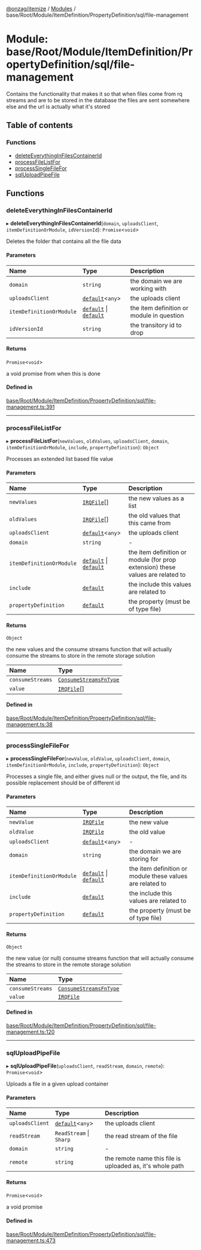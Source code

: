 [@onzag/itemize](../README.md) / [Modules](../modules.md) / base/Root/Module/ItemDefinition/PropertyDefinition/sql/file-management

# Module: base/Root/Module/ItemDefinition/PropertyDefinition/sql/file-management

Contains the functionality that makes it so that when files come from rq
streams and are to be stored in the database the files are sent somewhere else
and the url is actually what it's stored

## Table of contents

### Functions

- [deleteEverythingInFilesContainerId](base_Root_Module_ItemDefinition_PropertyDefinition_sql_file_management.md#deleteeverythinginfilescontainerid)
- [processFileListFor](base_Root_Module_ItemDefinition_PropertyDefinition_sql_file_management.md#processfilelistfor)
- [processSingleFileFor](base_Root_Module_ItemDefinition_PropertyDefinition_sql_file_management.md#processsinglefilefor)
- [sqlUploadPipeFile](base_Root_Module_ItemDefinition_PropertyDefinition_sql_file_management.md#sqluploadpipefile)

## Functions

### deleteEverythingInFilesContainerId

▸ **deleteEverythingInFilesContainerId**(`domain`, `uploadsClient`, `itemDefinitionOrModule`, `idVersionId`): `Promise`\<`void`\>

Deletes the folder that contains all
the file data

#### Parameters

| Name | Type | Description |
| :------ | :------ | :------ |
| `domain` | `string` | the domain we are working with |
| `uploadsClient` | [`default`](../classes/server_services_base_StorageProvider.default.md)\<`any`\> | the uploads client |
| `itemDefinitionOrModule` | [`default`](../classes/base_Root_Module_ItemDefinition.default.md) \| [`default`](../classes/base_Root_Module.default.md) | the item definition or module in question |
| `idVersionId` | `string` | the transitory id to drop |

#### Returns

`Promise`\<`void`\>

a void promise from when this is done

#### Defined in

[base/Root/Module/ItemDefinition/PropertyDefinition/sql/file-management.ts:391](https://github.com/onzag/itemize/blob/59702dd5/base/Root/Module/ItemDefinition/PropertyDefinition/sql/file-management.ts#L391)

___

### processFileListFor

▸ **processFileListFor**(`newValues`, `oldValues`, `uploadsClient`, `domain`, `itemDefinitionOrModule`, `include`, `propertyDefinition`): `Object`

Processes an extended list based
file value

#### Parameters

| Name | Type | Description |
| :------ | :------ | :------ |
| `newValues` | [`IRQFile`](../interfaces/rq_querier.IRQFile.md)[] | the new values as a list |
| `oldValues` | [`IRQFile`](../interfaces/rq_querier.IRQFile.md)[] | the old values that this came from |
| `uploadsClient` | [`default`](../classes/server_services_base_StorageProvider.default.md)\<`any`\> | the uploads client |
| `domain` | `string` | - |
| `itemDefinitionOrModule` | [`default`](../classes/base_Root_Module_ItemDefinition.default.md) \| [`default`](../classes/base_Root_Module.default.md) | the item definition or module (for prop extension) these values are related to |
| `include` | [`default`](../classes/base_Root_Module_ItemDefinition_Include.default.md) | the include this values are related to |
| `propertyDefinition` | [`default`](../classes/base_Root_Module_ItemDefinition_PropertyDefinition.default.md) | the property (must be of type file) |

#### Returns

`Object`

the new values and the consume streams function that will actually consume the
streams to store in the remote storage solution

| Name | Type |
| :------ | :------ |
| `consumeStreams` | [`ConsumeStreamsFnType`](base_Root_sql.md#consumestreamsfntype) |
| `value` | [`IRQFile`](../interfaces/rq_querier.IRQFile.md)[] |

#### Defined in

[base/Root/Module/ItemDefinition/PropertyDefinition/sql/file-management.ts:38](https://github.com/onzag/itemize/blob/59702dd5/base/Root/Module/ItemDefinition/PropertyDefinition/sql/file-management.ts#L38)

___

### processSingleFileFor

▸ **processSingleFileFor**(`newValue`, `oldValue`, `uploadsClient`, `domain`, `itemDefinitionOrModule`, `include`, `propertyDefinition`): `Object`

Processes a single file, and either gives
null or the output, the file, and its possible replacement
should be of different id

#### Parameters

| Name | Type | Description |
| :------ | :------ | :------ |
| `newValue` | [`IRQFile`](../interfaces/rq_querier.IRQFile.md) | the new value |
| `oldValue` | [`IRQFile`](../interfaces/rq_querier.IRQFile.md) | the old value |
| `uploadsClient` | [`default`](../classes/server_services_base_StorageProvider.default.md)\<`any`\> | - |
| `domain` | `string` | the domain we are storing for |
| `itemDefinitionOrModule` | [`default`](../classes/base_Root_Module_ItemDefinition.default.md) \| [`default`](../classes/base_Root_Module.default.md) | the item definition or module these values are related to |
| `include` | [`default`](../classes/base_Root_Module_ItemDefinition_Include.default.md) | the include this values are related to |
| `propertyDefinition` | [`default`](../classes/base_Root_Module_ItemDefinition_PropertyDefinition.default.md) | the property (must be of type file) |

#### Returns

`Object`

the new value (or null) consume streams function that will actually consume the
streams to store in the remote storage solution

| Name | Type |
| :------ | :------ |
| `consumeStreams` | [`ConsumeStreamsFnType`](base_Root_sql.md#consumestreamsfntype) |
| `value` | [`IRQFile`](../interfaces/rq_querier.IRQFile.md) |

#### Defined in

[base/Root/Module/ItemDefinition/PropertyDefinition/sql/file-management.ts:120](https://github.com/onzag/itemize/blob/59702dd5/base/Root/Module/ItemDefinition/PropertyDefinition/sql/file-management.ts#L120)

___

### sqlUploadPipeFile

▸ **sqlUploadPipeFile**(`uploadsClient`, `readStream`, `domain`, `remote`): `Promise`\<`void`\>

Uploads a file in a given upload container

#### Parameters

| Name | Type | Description |
| :------ | :------ | :------ |
| `uploadsClient` | [`default`](../classes/server_services_base_StorageProvider.default.md)\<`any`\> | the uploads client |
| `readStream` | `ReadStream` \| `Sharp` | the read stream of the file |
| `domain` | `string` | - |
| `remote` | `string` | the remote name this file is uploaded as, it's whole path |

#### Returns

`Promise`\<`void`\>

a void promise

#### Defined in

[base/Root/Module/ItemDefinition/PropertyDefinition/sql/file-management.ts:473](https://github.com/onzag/itemize/blob/59702dd5/base/Root/Module/ItemDefinition/PropertyDefinition/sql/file-management.ts#L473)

